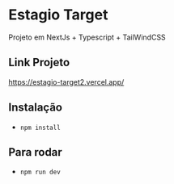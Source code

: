 # Estagio Target

Projeto em NextJs + Typescript + TailWindCSS

## Link Projeto 
https://estagio-target2.vercel.app/

## Instalação
- `npm install`

## Para rodar
- `npm run dev`
